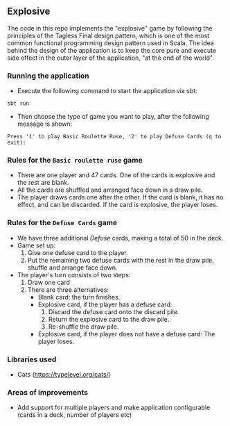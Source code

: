 ## Explosive
The code in this repo implements the "explosive" game by following the principles of the Tagless Final design pattern, which is one of the most common functional programming design pattern used in Scala. 
The idea behind the design of the application is to keep the core pure and execute side effect in the outer layer of the application, "at the end of the world".
      
### Running the application
* Execute the following command to start the application via sbt:
```
sbt run
```

* Then choose the type of game you want to play, after the following message is shown:
```
Press '1' to play Basic Roulette Ruse, '2' to play Defuse Cards (q to exit):
```

### Rules for the `Basic roulette ruse` game
- There are one player and 47 cards. One of the cards is explosive and the rest are blank.
- All the cards are shuffled and arranged face down in a draw pile.
- The player draws cards one after the other. If the card is blank, it has no effect, and can be discarded. If the card is explosive, the player loses.

### Rules for the `Defuse Cards` game

* We have three additional _Defuse_ cards, making a total of 50 in the deck.
* Game set up:
  1. Give one defuse card to the player.
  2. Put the remaining two defuse cards with the rest in the draw pile, shuffle and arrange face down.
* The player's turn consists of two steps:
   1. Draw one card
   2. There are three alternatives:
      * Blank card: the turn finishes.
      * Explosive card, if the player has a defuse card: 
        1. Discard the defuse card onto the discard pile.
        2. Return the explosive card to the draw pile.
        3. Re-shuffle the draw pile.
      * Explosive card, if the player does not have a defuse card: The player loses.


### Libraries used
- Cats (https://typelevel.org/cats/)

### Areas of improvements
- Add support for multiple players and make application configurable (cards in a deck, number of players etc)

